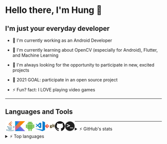 # Hello there, I'm Hung 👋

## I'm just your everyday developer

- 🔭 I'm currently working as an Android Developer

- 🌱 I'm currently learning about OpenCV (especially for Android), Flutter, and Machine Learning

- 👯 I'm always looking for the opportunity to participate in new, excited projects

- 🥅 2021 GOAL: participate in an open source project

- ⚡ Fun? fact: I LOVE playing video games

---

## Languages and Tools

<img align="left" alt="Java" width="32px" src="https://raw.githubusercontent.com/github/explore/80688e429a7d4ef2fca1e82350fe8e3517d3494d/topics/java/java.png"/> <img align="left" alt="Kotlin" width="32px" src="https://raw.githubusercontent.com/github/explore/80688e429a7d4ef2fca1e82350fe8e3517d3494d/topics/kotlin/kotlin.png"/> <img align="left" alt="Android" width="32px" src="https://raw.githubusercontent.com/github/explore/80688e429a7d4ef2fca1e82350fe8e3517d3494d/topics/android/android.png"/> <img align="left" alt="VS Code" width="32px" src="https://raw.githubusercontent.com/github/explore/80688e429a7d4ef2fca1e82350fe8e3517d3494d/topics/visual-studio-code/visual-studio-code.png"/> <img align="left" alt="Git" width="32px" src="https://raw.githubusercontent.com/github/explore/80688e429a7d4ef2fca1e82350fe8e3517d3494d/topics/git/git.png"/> <img align="left" alt="GitHub" width="32px" src="https://raw.githubusercontent.com/github/explore/78df643247d429f6cc873026c0622819ad797942/topics/github/github.png"/> <img align="left" alt="Terminal" width="32px" src="https://raw.githubusercontent.com/github/explore/d92924b1d925bb134e308bd29c9de6c302ed3beb/topics/terminal/terminal.png"/>  

---

<details>

<summary>⚡ GitHub's stats</summary>

<img align="left" alt="hungly" src="https://github-readme-stats-ten-mauve.vercel.app/api?username=hungly&count_private=true&show_icons=true&theme=dark&hide_border=true"/>

</details>  

<details>

<summary>⚡ Top languages</summary>

<img align="left" alt="Top languages" src="https://github-readme-stats-ten-mauve.vercel.app/api/top-langs?username=hungly&&langs_count=8&layout=compact&theme=dark&hide_border=true"/>

</details>
